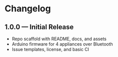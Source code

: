 
# Changelog

## 1.0.0 — Initial Release
- Repo scaffold with README, docs, and assets
- Arduino firmware for 4 appliances over Bluetooth
- Issue templates, license, and basic CI
